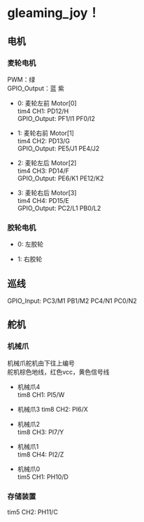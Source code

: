 # gleaming_joy！
## 电机

### 麦轮电机
PWM：绿  
GPIO_Output：蓝 紫
- 0: 麦轮左前 Motor[0]    
tim4 CH1: PD12/H  
GPIO_Output: PF1/I1  PF0/I2  

- 1: 麦轮右前 Motor[1]  
tim4 CH2: PD13/G  
GPIO_Output: PE5/J1  PE4/J2 

- 2: 麦轮左后 Motor[2]  
tim4 CH3: PD14/F  
GPIO_Output: PE6/K1  PE12/K2  

- 3: 麦轮右后 Motor[3]  
tim4 CH4: PD15/E  
GPIO_Output: PC2/L1  PB0/L2    

### 胶轮电机  
- 0: 左胶轮  

- 1: 右胶轮

## 巡线  

GPIO_Input: PC3/M1  PB1/M2  PC4/N1  PC0/N2  

## 舵机

### 机械爪
机械爪舵机由下往上编号  
舵机棕色地线，红色vcc，黄色信号线   
- 机械爪4  
tim8 CH1: PI5/W  

- 机械爪3
tim8 CH2: PI6/X  

- 机械爪2  
tim8 CH3: PI7/Y  

- 机械爪1  
tim8 CH4: PI2/Z  

- 机械爪0  
tim5 CH1: PH10/D

### 存储装置  
tim5 CH2: PH11/C
